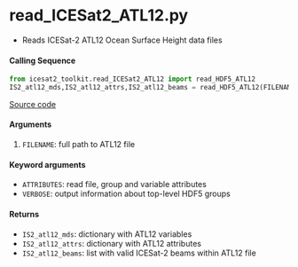 read_ICESat2_ATL12.py
=====================

- Reads ICESat-2 ATL12 Ocean Surface Height data files

#### Calling Sequence
```python
from icesat2_toolkit.read_ICESat2_ATL12 import read_HDF5_ATL12
IS2_atl12_mds,IS2_atl12_attrs,IS2_atl12_beams = read_HDF5_ATL12(FILENAME)
```
[Source code](https://github.com/tsutterley/read-ICESat-2/blob/main/icesat2_toolkit/read_ICESat2_ATL12.py)

#### Arguments
1. `FILENAME`: full path to ATL12 file

#### Keyword arguments
- `ATTRIBUTES`: read file, group and variable attributes
- `VERBOSE`: output information about top-level HDF5 groups

#### Returns
- `IS2_atl12_mds`: dictionary with ATL12 variables
- `IS2_atl12_attrs`: dictionary with ATL12 attributes
- `IS2_atl12_beams`: list with valid ICESat-2 beams within ATL12 file
